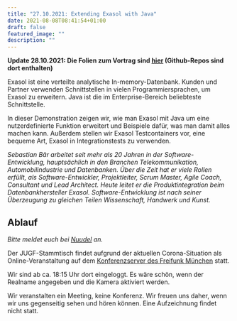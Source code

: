 ```yaml
---
title: "27.10.2021: Extending Exasol with Java"
date: 2021-08-08T08:41:54+01:00
draft: false
featured_image: ""
description: ""
---
```


**Update 28.10.2021: Die Folien zum Vortrag sind [hier](/res/20211027_Extending_Exasol_with_Java.pdf) (Github-Repos sind dort enthalten)**

Exasol ist eine verteilte analytische In-memory-Datenbank. Kunden und Partner verwenden Schnittstellen in vielen Programmiersprachen, um Exasol zu erweitern.
Java ist die im Enterprise-Bereich beliebteste Schnittstelle.

In dieser Demonstration zeigen wir, wie man Exasol mit Java um eine nutzerdefinierte Funktion erweitert und Beispiele dafür, was man damit alles machen kann. Außerdem stellen wir Exasol Testcontainers vor, eine bequeme Art, Exasol in Integrationstests zu verwenden.

*Sebastian Bär arbeitet seit mehr als 20 Jahren in der Software-Entwicklung, hauptsächlich in den Branchen Telekommunikation, Automobilindustrie und Datenbanken.
Über die Zeit hat er viele Rollen erfüllt, als Software-Entwickler, Projektleiter, Scrum Master, Agile Coach, Consultant und Lead Architect. Heute leitet er die Produktintegration beim Datenbankhersteller Exasol. Software-Entwicklung ist nach seiner Überzeugung zu gleichen Teilen Wissenschaft, Handwerk und Kunst.*

## Ablauf 

_Bitte meldet euch bei [Nuudel](https://nuudel.digitalcourage.de/lr6dIpyA6ALPgPW1) an._

Der JUGF-Stammtisch findet aufgrund der aktuellen Corona-Situation als Online-Veranstaltung auf dem [Konferenzserver des Freifunk München](https://meet.ffmuc.net/jugfmeeting) statt.

Wir sind ab ca. 18:15 Uhr dort eingeloggt. Es wäre schön, wenn der Realname angegeben und die Kamera aktiviert werden.

Wir veranstalten ein Meeting, keine Konferenz. Wir freuen uns daher, wenn wir uns gegenseitig sehen und hören können.
Eine Aufzeichnung findet nicht statt.